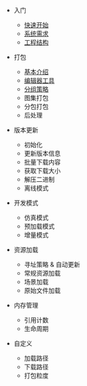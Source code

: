 <!-- docs/_sidebar.md -->
* 入门
  * [快速开始](/getstarted "快速开始")
  * [系统需求](/requires "系统需求")
  * [工程结构](/structure "工程结构")

* 打包
  * [基本介绍](/build "基本介绍")
  * [编辑器工具](/memuitems "编辑器工具")
  * [分组策略](/groups "分组策略")
  * 图集打包
  * 分包打包
  * 后处理

* 版本更新
  * 初始化
  * 更新版本信息
  * 批量下载内容
  * 获取下载大小
  * 解压二进制
  * 离线模式

* 开发模式
  * 仿真模式
  * 预加载模式
  * 增量模式

* 资源加载
  * 寻址策略 & 自动更新
  * 常规资源加载
  * 场景加载
  * 原始文件加载

* 内存管理
  * 引用计数
  * 生命周期

* 自定义
  * 加载路径
  * 下载路径
  * 打包粒度